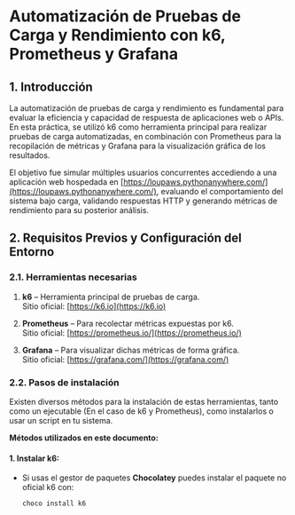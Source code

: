 # Automatización de Pruebas de Carga y Rendimiento con k6, Prometheus y Grafana

## 1. Introducción

La automatización de pruebas de carga y rendimiento es fundamental para evaluar la eficiencia y capacidad de respuesta de aplicaciones web o APIs. En esta práctica, se utilizó k6 como herramienta principal para realizar pruebas de carga automatizadas, en combinación con Prometheus para la recopilación de métricas y Grafana para la visualización gráfica de los resultados.

El objetivo fue simular múltiples usuarios concurrentes accediendo a una aplicación web hospedada en [https://loupaws.pythonanywhere.com/](https://loupaws.pythonanywhere.com/), evaluando el comportamiento del sistema bajo carga, validando respuestas HTTP y generando métricas de rendimiento para su posterior análisis.

## 2. Requisitos Previos y Configuración del Entorno

### 2.1. Herramientas necesarias

1. **k6** – Herramienta principal de pruebas de carga.  
   Sitio oficial: [https://k6.io](https://k6.io)

2. **Prometheus** – Para recolectar métricas expuestas por k6.  
   Sitio oficial: [https://prometheus.io/](https://prometheus.io/)

3. **Grafana** – Para visualizar dichas métricas de forma gráfica.  
   Sitio oficial: [https://grafana.com/](https://grafana.com/)

### 2.2. Pasos de instalación

Existen diversos métodos para la instalación de estas herramientas, tanto como un ejecutable (En el caso de k6 y Prometheus), como instalarlos o usar un script en tu sistema.

**Métodos utilizados en este documento:**

#### 1. Instalar k6:
- Si usas el gestor de paquetes **Chocolatey** puedes instalar el paquete no oficial k6 con:
  ```bash
  choco install k6

